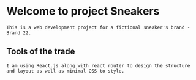 # Welcome to project Sneakers

    This is a web development project for a fictional sneaker's brand - Brand 22.

## Tools of the trade

    I am using React.js along with react router to design the structure and layout as well as minimal CSS to style.

